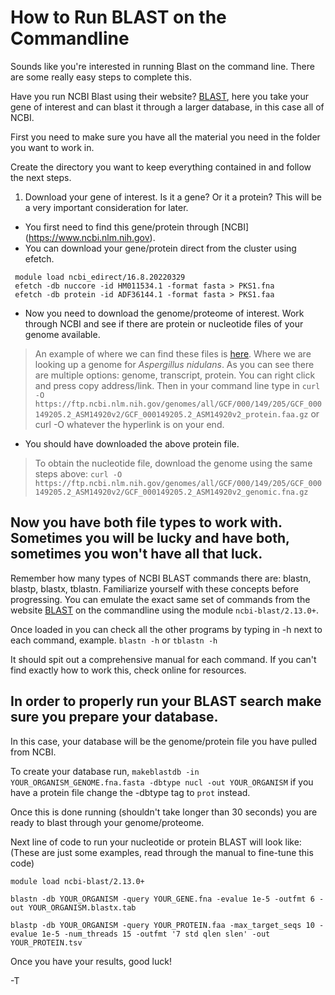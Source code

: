 # How to Run BLAST on the Commandline

Sounds like you're interested in running Blast on the command line. There are some really easy steps to complete this.

Have you run NCBI Blast using their website? [BLAST](https://blast.ncbi.nlm.nih.gov/Blast.cgi), here you take your gene of interest and can blast it through a larger database, in this case all of NCBI.

First you need to make sure you have all the material you need in the folder you want to work in. 

Create the directory you want to keep everything contained in and follow the next steps.

1. Download your gene of interest. Is it a gene? Or it a protein? This will be a very important consideration for later.
* You first need to find this gene/protein through [NCBI] (https://www.ncbi.nlm.nih.gov).
* You can download your gene/protein direct from the cluster using efetch. 

``` 
 module load ncbi_edirect/16.8.20220329 
 efetch -db nuccore -id HM011534.1 -format fasta > PKS1.fna 
 efetch -db protein -id ADF36144.1 -format fasta > PKS1.faa 
```
* Now you need to download the genome/proteome of interest. Work through NCBI and see if there are protein or nucleotide files of your genome available. 
> An example of where we can find these files is [here](https://www.ncbi.nlm.nih.gov/genome/?term=Aspergillus+nidulans). Where we are looking up a genome for *Aspergillus nidulans*. 
> As you can see there are multiple options: genome, transcript, protein. You can right click and press copy address/link.
> Then in your command line type in `curl -O https://ftp.ncbi.nlm.nih.gov/genomes/all/GCF/000/149/205/GCF_000149205.2_ASM14920v2/GCF_000149205.2_ASM14920v2_protein.faa.gz` or curl -O whatever the hyperlink is on your end.
* You should have downloaded the above protein file.
> To obtain the nucleotide file, download the genome using the same steps above: `curl -O https://ftp.ncbi.nlm.nih.gov/genomes/all/GCF/000/149/205/GCF_000149205.2_ASM14920v2/GCF_000149205.2_ASM14920v2_genomic.fna.gz`


## Now you have both file types to work with. Sometimes you will be lucky and have both, sometimes you won't have all that luck.
Remember how many types of NCBI BLAST commands there are: blastn, blastp, blastx, tblastn. Familiarize yourself with these concepts before progressing.
You can emulate the exact same set of commands from the website [BLAST](https://blast.ncbi.nlm.nih.gov/Blast.cgi) on the commandline using the module `ncbi-blast/2.13.0+`.

Once loaded in you can check all the other programs by typing in -h next to each command, example.
`blastn -h` or `tblastn -h`

It should spit out a comprehensive manual for each command. If you can't find exactly how to work this, check online for resources.

## In order to properly run your BLAST search make sure you prepare your database.
In this case, your database will be the genome/protein file you have pulled from NCBI.

To create your database run, `makeblastdb -in YOUR_ORGANISM_GENOME.fna.fasta -dbtype nucl -out YOUR_ORGANISM` if you have a protein file change the -dbtype tag to `prot` instead.

Once this is done running (shouldn't take longer than 30 seconds) you are ready to blast through your genome/proteome.

Next line of code to run your nucleotide or protein BLAST will look like: (These are just some examples, read through the manual to fine-tune this code)

```
module load ncbi-blast/2.13.0+

blastn -db YOUR_ORGANISM -query YOUR_GENE.fna -evalue 1e-5 -outfmt 6 -out YOUR_ORGANISM.blastx.tab

blastp -db YOUR_ORGANISM -query YOUR_PROTEIN.faa -max_target_seqs 10 -evalue 1e-5 -num_threads 15 -outfmt '7 std qlen slen' -out YOUR_PROTEIN.tsv

```

Once you have your results, good luck!

-T
